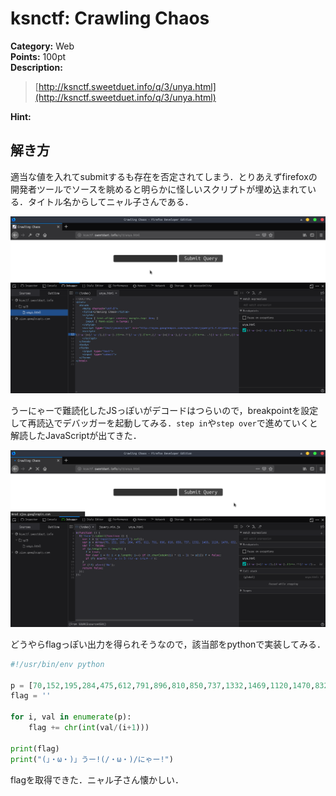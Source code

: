 # ksnctf: Crawling Chaos

**Category:** Web  
**Points:** 100pt   
**Description:**  

> [http://ksnctf.sweetduet.info/q/3/unya.html](http://ksnctf.sweetduet.info/q/3/unya.html)

**Hint:**

>

## 解き方
適当な値を入れてsubmitするも存在を否定されてしまう．とりあえずfirefoxの開発者ツールでソースを眺めると明らかに怪しいスクリプトが埋め込まれている．タイトル名からしてニャル子さんである．

![image01](../assets/img/Screenshot_2018-10-11_14-24-49.png)

うーにゃーで難読化したJSっぽいがデコードはつらいので，breakpointを設定して再読込でデバッガーを起動してみる．`step in`や`step over`で進めていくと解読したJavaScriptが出てきた．

![imege02](../assets/img/Screenshot_2018-10-11_14-36-02.png)

どうやらflagっぽい出力を得られそうなので，該当部をpythonで実装してみる．

```python
#!/usr/bin/env python

p = [70,152,195,284,475,612,791,896,810,850,737,1332,1469,1120,1470,832,1785,2196,1520,1480,1449]
flag = ''

for i, val in enumerate(p):
    flag += chr(int(val/(i+1)))

print(flag)
print("(」・ω・)」うー!(/・ω・)/にゃー!")
```

flagを取得できた．ニャル子さん懐かしい．